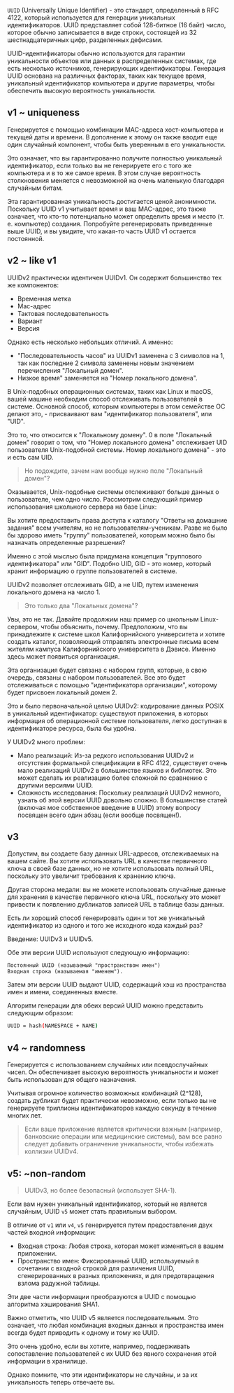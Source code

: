 `UUID` (Universally Unique Identifier) - это стандарт, определенный в RFC 4122, который используется для генерации уникальных идентификаторов. UUID представляет собой 128-битное (16 байт) число, которое обычно записывается в виде строки, состоящей из 32 шестнадцатеричных цифр, разделенных дефисами.

UUID-идентификаторы обычно используются для гарантии уникальности объектов или данных в распределенных системах, где есть несколько источников, генерирующих идентификаторы. Генерация UUID основана на различных факторах, таких как текущее время, уникальный идентификатор компьютера и другие параметры, чтобы обеспечить высокую вероятность уникальности.

## v1 ~ uniqueness

Генерируется с помощью комбинации MAC-адреса хост-компьютера и текущей даты и времени. В дополнение к этому он также вводит еще один случайный компонент, чтобы быть уверенным в его уникальности.

Это означает, что вы гарантированно получите полностью уникальный идентификатор, если только вы не генерируете его с того же компьютера и в то же самое время. В этом случае вероятность столкновения меняется с невозможной на очень маленькую благодаря случайным битам.

Эта гарантированная уникальность достигается ценой анонимности. Поскольку UUID v1 учитывает время и ваш MAC-адрес, это также означает, что кто-то потенциально может определить время и место (т. е. компьютер) создания. Попробуйте регенерировать приведенные выше UUID, и вы увидите, что какая-то часть UUID v1 остается постоянной.

## v2 ~ like v1

UUIDv2 практически идентичен UUIDv1. Он содержит большинство тех же компонентов:
- Временная метка
- Mac-адрес
- Тактовая последовательность
- Вариант
- Версия

Однако есть несколько небольших отличий. А именно:
- "Последовательность часов" из UUIDv1 заменена с 3 символов на 1, так как последние 2 символа заменены новым значением перечисления "Локальный домен".
- Низкое время" заменяется на "Номер локального домена".

В Unix-подобных операционных системах, таких как Linux и macOS, вашей машине необходим способ отслеживать пользователей в системе. Основной способ, которым компьютеры в этом семействе ОС делают это, - присваивают вам "идентификатор пользователя", или "UID".

Это то, что относится к "Локальному домену". 0 в поле "Локальный домен" говорит о том, что "Номер локального домена" отслеживает UID пользователя Unix-подобной системы. Номер локального домена" - это и есть сам UID.

>Но подождите, зачем нам вообще нужно поле "Локальный домен"?

Оказывается, Unix-подобные системы отслеживают больше данных о пользователе, чем одно число. Рассмотрим следующий пример использования школьного сервера на базе Linux:

Вы хотите предоставить права доступа к каталогу "Ответы на домашние задания" всем учителям, но не пользователям-ученикам. Разве не было бы здорово иметь "группу" пользователей, которым можно было бы назначать определенные разрешения?

Именно с этой мыслью была придумана концепция "группового идентификатора" или "GID". Подобно UID, GID - это номер, который хранит информацию о группе пользователей в системе.

UUIDv2 позволяет отслеживать GID, а не UID, путем изменения локального домена на число 1.

>Это только два "Локальных домена"?

Увы, это не так. Давайте продолжим наш пример со школьным Linux-сервером, чтобы объяснить, почему. Предположим, что вы принадлежите к системе школ Калифорнийского университета и хотите создать каталог, позволяющий отправлять электронные письма всем жителям кампуса Калифорнийского университета в Дэвисе. Именно здесь может появиться организация.

Эта организация будет связана с набором групп, которые, в свою очередь, связаны с набором пользователей. Все это будет отслеживаться с помощью "идентификатора организации", которому будет присвоен локальный домен 2.

Это и было первоначальной целью UUIDv2: кодирование данных POSIX в уникальный идентификатор: существуют приложения, в которых информация об операционной системе пользователя, легко доступная в идентификаторе ресурса, была бы удобна.

У UUIDv2 много проблем:
- Мало реализаций: Из-за редкого использования UUIDv2 и отсутствия формальной спецификации в RFC 4122, существует очень мало реализаций UUIDv2 в большинстве языков и библиотек. Это может сделать их реализацию более сложной по сравнению с другими версиями UUID.
- Сложность исследования: Поскольку реализаций UUIDv2 немного, узнать об этой версии UUID довольно сложно. В большинстве статей (включая мое собственное введение в UUID) этому вопросу посвящен всего один абзац (если вообще посвящен!).

## v3

Допустим, вы создаете базу данных URL-адресов, отслеживаемых на вашем сайте. Вы хотите использовать URL в качестве первичного ключа в своей базе данных, но не хотите использовать полный URL, поскольку это увеличит требования к хранению ключа.

Другая сторона медали: вы не можете использовать случайные данные для хранения в качестве первичного ключа URL, поскольку это может привести к появлению дубликатов записей URL в таблице базы данных.

Есть ли хороший способ генерировать один и тот же уникальный идентификатор из одного и того же исходного кода каждый раз?

Введение: UUIDv3 и UUIDv5.

Обе эти версии UUID используют следующую информацию:

    Постоянный UUID (называемый "пространством имен")
    Входная строка (называемая "именем").

Затем эти версии UUID выдают UUID, содержащий хэш из пространства имен и имени, соединенных вместе.

Алгоритм генерации для обеих версий UUID можно представить следующим образом:

```bash
UUID = hash(NAMESPACE + NAME)
```

## v4 ~ randomness
Генерируется с использованием случайных или псевдослучайных чисел. Он обеспечивает высокую вероятность уникальности и может быть использован для общего назначения.

Учитывая огромное количество возможных комбинаций (2^128), создать дубликат будет практически невозможно, если только вы не генерируете триллионы идентификаторов каждую секунду в течение многих лет.

> Если ваше приложение является критически важным (например, банковские операции или медицинские системы), вам все равно следует добавить ограничение уникальности, чтобы избежать коллизии UUIDv4.

## v5: ~non-random

>UUIDv3, но более безопасный (использует SHA-1).

Если вам нужен уникальный идентификатор, который не является случайным, UUID `v5` может стать правильным выбором.

В отличие от `v1` или `v4`, `v5` генерируется путем предоставления двух частей входной информации:

- Входная строка: Любая строка, которая может изменяться в вашем приложении.
- Пространство имен: Фиксированный UUID, используемый в сочетании с входной строкой для различения UUID, сгенерированных в разных приложениях, и для предотвращения взлома радужной таблицы.

Эти две части информации преобразуются в UUID с помощью алгоритма хэширования SHA1.

Важно отметить, что UUID v5 является последовательным. Это означает, что любая комбинация входных данных и пространства имен всегда будет приводить к одному и тому же UUID.

Это очень удобно, если вы хотите, например, поддерживать сопоставление пользователей с их UUID без явного сохранения этой информации в хранилище.

Однако помните, что эти идентификаторы не случайны, и за их уникальность теперь отвечаете вы.
